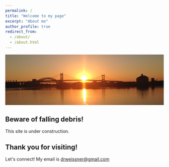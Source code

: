 ```yaml
---
permalink: /
title: "Welcome to my page"
excerpt: "About me"
author_profile: true
redirect_from: 
  - /about/
  - /about.html
---
```



![](/images/sunset.png)

Beware of falling debris!  
------
This site is under construction. 


Thank you for visiting!
------
Let's connect! My email is [drweissner@gmail.com](mailto:drweissner@gmail.com)

